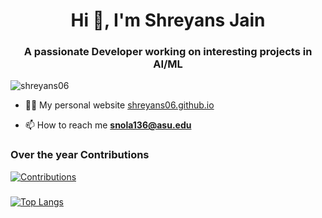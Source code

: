 
<h1 align="center">Hi 👋, I'm Shreyans Jain</h1>
<h3 align="center">A passionate Developer working on interesting projects in AI/ML</h3>

<p align="left"> <img src="https://komarev.com/ghpvc/?username=shreyans06&label=Profile%20views&color=0e75b6&style=flat" alt="shreyans06" /> </p>

- 👨‍💻 My personal website [shreyans06.github.io](shreyans06.github.io)

- 📫 How to reach me **snola136@asu.edu**

### Over the year Contributions
[![Contributions](https://github-profile-summary-cards.vercel.app/api/cards/profile-details?username=shreyans06&theme=nord_bright)](https://github.com/vn7n24fzkq/github-profile-summary-cards) 

<!-- ![](http://github-profile-summary-cards.vercel.app/api/cards/repos-per-language?username=shreyans06&theme=nord_bright) -->
### 
[![Top Langs](http://github-profile-summary-cards.vercel.app/api/cards/repos-per-language?username=shreyans06&theme=nord_bright)](https://github.com/vn7n24fzkq/github-profile-summary-cards)

<!--
**Shreyans06/Shreyans06** is a ✨ _special_ ✨ repository because its `README.md` (this file) appears on your GitHub profile.

Here are some ideas to get you started:

- 🔭 I’m currently working on ...
- 🌱 I’m currently learning ...
- 👯 I’m looking to collaborate on ...
- 🤔 I’m looking for help with ...
- 💬 Ask me about ...
- 📫 How to reach me: ...
- 😄 Pronouns: ...
- ⚡ Fun fact: ...
-->
